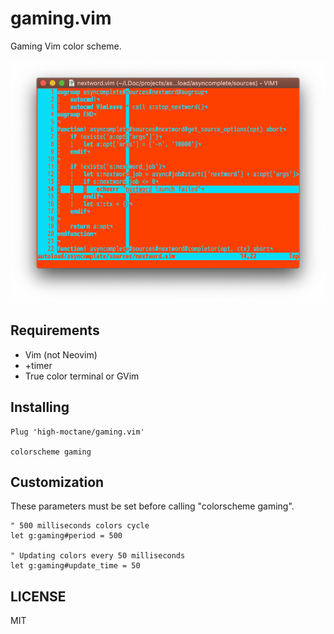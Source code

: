 # gaming.vim
Gaming Vim color scheme.

![screenshot.gif](images/screenshot.gif)

## Requirements

- Vim (not Neovim)
- +timer
- True color terminal or GVim

## Installing

```
Plug 'high-moctane/gaming.vim'

colorscheme gaming
```

## Customization

These parameters must be set before calling "colorscheme gaming".

```vim
" 500 milliseconds colors cycle
let g:gaming#period = 500

" Updating colors every 50 milliseconds
let g:gaming#update_time = 50
```

## LICENSE

MIT
